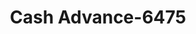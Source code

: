 ---
f_zip-code: 38237
f_state-code: TN
title: Cash Advance-6475
f_phone: 731-587-2977
f_city-only: Martin
f_address: 215 North Lindell Street Martin
f_location-unique-id: '6475'
slug: cash-advance-6475
updated-on: '2024-05-30T13:46:58.046Z'
created-on: '2024-05-30T13:36:59.803Z'
published-on: '2024-05-30T13:54:32.469Z'
f_city-state: cms/city/martin-tn.md
f_company: cms/company/cash-advance.md
f_state: cms/state/tennessee.md
layout: '[payday-loan].html'
tags: payday-loan
---